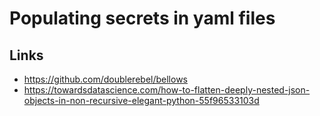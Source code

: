 # Populating secrets in yaml files

## Links

* https://github.com/doublerebel/bellows
* https://towardsdatascience.com/how-to-flatten-deeply-nested-json-objects-in-non-recursive-elegant-python-55f96533103d

